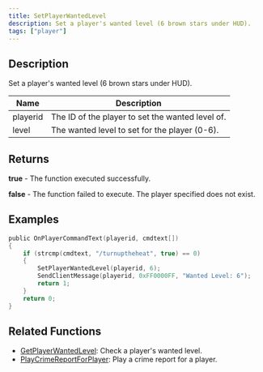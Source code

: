 ```yaml
---
title: SetPlayerWantedLevel
description: Set a player's wanted level (6 brown stars under HUD).
tags: ["player"]
---
```


## Description

Set a player's wanted level (6 brown stars under HUD).

| Name     | Description                                      |
| -------- | ------------------------------------------------ |
| playerid | The ID of the player to set the wanted level of. |
| level    | The wanted level to set for the player (0-6).    |

## Returns

**true** - The function executed successfully.

**false** - The function failed to execute. The player specified does not exist.

## Examples

```c
public OnPlayerCommandText(playerid, cmdtext[])
{
    if (strcmp(cmdtext, "/turnuptheheat", true) == 0)
    {
        SetPlayerWantedLevel(playerid, 6);
        SendClientMessage(playerid, 0xFF0000FF, "Wanted Level: 6");
        return 1;
    }
    return 0;
}
```

## Related Functions

- [GetPlayerWantedLevel](GetPlayerWantedLevel): Check a player's wanted level.
- [PlayCrimeReportForPlayer](PlayCrimeReportForPlayer): Play a crime report for a player.
